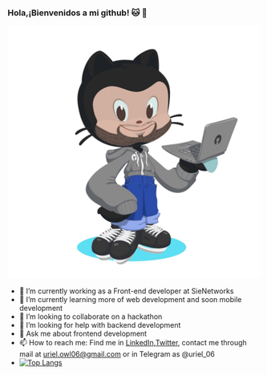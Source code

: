 ### Hola,¡Bienvenidos a mi github! :cat: :octopus:
![OctoUirel](OctoUriel.jpg)
- 🔭 I’m currently working as a Front-end developer at SieNetworks
- 🌱 I’m currently learning more of web development and soon mobile development
- 👯 I’m looking to collaborate on a hackathon 
- 🤔 I’m looking for help with backend development
- 💬 Ask me about frontend development
- 📫 How to reach me: Find me in [LinkedIn](https://mx.linkedin.com/in/uriel-garc%C3%ADa-luna-bobadilla-10aa641a3),[Twitter](https://twitter.com/Leiru06), contact me through mail at uriel.owl06@gmail.com or in Telegram as @uriel_06
- [![Top Langs](https://github-readme-stats.vercel.app/api/top-langs/?username=Urielglb&layout=compact)](https://github.com/Urielglb/github-readme-stats)
<!--
**Urielglb/Urielglb** is a ✨ _special_ ✨ repository because its `README.md` (this file) appears on your GitHub profile.
